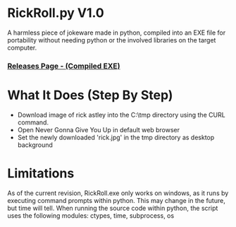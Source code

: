 # RickRoll.py V1.0
A harmless piece of jokeware made in python, compiled into an EXE file for portability without needing python or the involved libraries on the target computer.

### [Releases Page - (Compiled EXE)](https://github.com/MightySpaceman/RickRoll.py/releases/latest)

# What It Does (Step By Step)

- Download image of rick astley into the C:\tmp directory using the CURL command.
- Open Never Gonna Give You Up in default web browser
- Set the newly downloaded 'rick.jpg' in the tmp directory as desktop background

# Limitations
As of the current revision, RickRoll.exe only works on windows, as it runs by executing command prompts within python. This may change in the future, but time will tell.
When running the source code within python, the script uses the following modules: ctypes, time, subprocess, os

